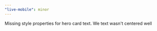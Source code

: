 ```yaml
---
"live-mobile": minor
---
```


Missing style properties for hero card text. We text wasn't centered well
